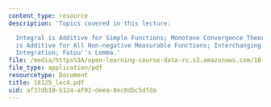 ```yaml
---
content_type: resource
description: 'Topics covered in this lecture:

  Integral is Additive for Simple Functions; Monotone Convergence Theorem; Integral
  is Additive for All Non-negative Measurable Functions; Interchanging Summation and
  Integration; Fatou''s Lemma.'
file: /media/https%3A/open-learning-course-data-rc.s3.amazonaws.com/18-125-measure-and-integration-fall-2003/af37db10b124af92deea8ec0dbc5dfda_18125_lec4.pdf
file_type: application/pdf
resourcetype: Document
title: 18125_lec4.pdf
uid: af37db10-b124-af92-deea-8ec0dbc5dfda
---
```


